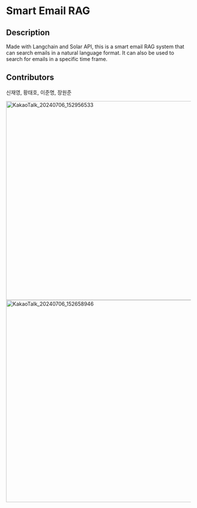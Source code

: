 # Smart Email RAG

## Description

Made with Langchain and Solar API, this is a smart email RAG system that can search emails in a natural language format. It can also be used to search for emails in a specific time frame.

## Contributors

신재영, 황태호, 이준명, 장원준


<img width="542" alt="KakaoTalk_20240706_152956533" src="https://github.com/LimePencil/Email-RAG/assets/71117066/dc4c5d5d-34ca-4403-b12e-42eeda118138">
<img width="551" alt="KakaoTalk_20240706_152658946" src="https://github.com/LimePencil/Email-RAG/assets/71117066/d2380bfd-0d73-42f1-ab87-3f5977838feb">
